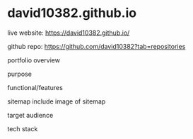 # david10382.github.io
live website: https://david10382.github.io/

github repo: https://github.com/david10382?tab=repositories

portfolio overview 

purpose

functional/features

sitemap
include image of sitemap

target audience

tech stack
